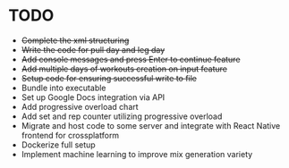 # TODO

- ~~Complete the xml structuring~~
- ~~Write the code for pull day and leg day~~
- ~~Add console messages and press Enter to continue feature~~
- ~~Add multiple days of workouts creation on input feature~~
- ~~Setup code for ensuring successful write to file~~
- Bundle into executable
- Set up Google Docs integration via API
- Add progressive overload chart
- Add set and rep counter utilizing progressive overload
- Migrate and host code to some server and integrate with React Native frontend for crossplatform
- Dockerize full setup
- Implement machine learning to improve mix generation variety
